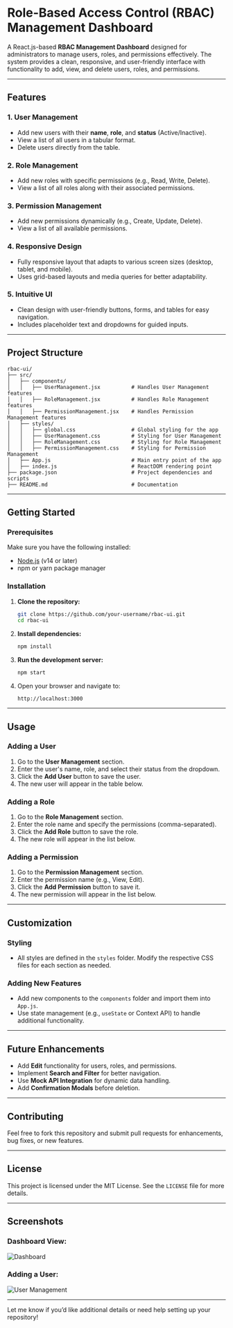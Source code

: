 
# **Role-Based Access Control (RBAC) Management Dashboard**

A React.js-based **RBAC Management Dashboard** designed for administrators to manage users, roles, and permissions effectively. The system provides a clean, responsive, and user-friendly interface with functionality to add, view, and delete users, roles, and permissions. 

---

## **Features**

### **1. User Management**
- Add new users with their **name**, **role**, and **status** (Active/Inactive).
- View a list of all users in a tabular format.
- Delete users directly from the table.

### **2. Role Management**
- Add new roles with specific permissions (e.g., Read, Write, Delete).
- View a list of all roles along with their associated permissions.

### **3. Permission Management**
- Add new permissions dynamically (e.g., Create, Update, Delete).
- View a list of all available permissions.

### **4. Responsive Design**
- Fully responsive layout that adapts to various screen sizes (desktop, tablet, and mobile).
- Uses grid-based layouts and media queries for better adaptability.

### **5. Intuitive UI**
- Clean design with user-friendly buttons, forms, and tables for easy navigation.
- Includes placeholder text and dropdowns for guided inputs.

---

## **Project Structure**

```plaintext
rbac-ui/
├── src/
│   ├── components/
│   │   ├── UserManagement.jsx          # Handles User Management features
│   │   ├── RoleManagement.jsx          # Handles Role Management features
│   │   ├── PermissionManagement.jsx    # Handles Permission Management features
│   ├── styles/
│   │   ├── global.css                  # Global styling for the app
│   │   ├── UserManagement.css          # Styling for User Management
│   │   ├── RoleManagement.css          # Styling for Role Management
│   │   ├── PermissionManagement.css    # Styling for Permission Management
│   ├── App.js                          # Main entry point of the app
│   ├── index.js                        # ReactDOM rendering point
├── package.json                        # Project dependencies and scripts
├── README.md                           # Documentation
```

---

## **Getting Started**

### **Prerequisites**
Make sure you have the following installed:
- [Node.js](https://nodejs.org/) (v14 or later)
- npm or yarn package manager

### **Installation**

1. **Clone the repository:**
   ```bash
   git clone https://github.com/your-username/rbac-ui.git
   cd rbac-ui
   ```

2. **Install dependencies:**
   ```bash
   npm install
   ```

3. **Run the development server:**
   ```bash
   npm start
   ```

4. Open your browser and navigate to:
   ```
   http://localhost:3000
   ```

---

## **Usage**

### **Adding a User**
1. Go to the **User Management** section.
2. Enter the user's name, role, and select their status from the dropdown.
3. Click the **Add User** button to save the user.
4. The new user will appear in the table below.

### **Adding a Role**
1. Go to the **Role Management** section.
2. Enter the role name and specify the permissions (comma-separated).
3. Click the **Add Role** button to save the role.
4. The new role will appear in the list below.

### **Adding a Permission**
1. Go to the **Permission Management** section.
2. Enter the permission name (e.g., View, Edit).
3. Click the **Add Permission** button to save it.
4. The new permission will appear in the list below.

---

## **Customization**

### **Styling**
- All styles are defined in the `styles` folder. Modify the respective CSS files for each section as needed.

### **Adding New Features**
- Add new components to the `components` folder and import them into `App.js`.
- Use state management (e.g., `useState` or Context API) to handle additional functionality.

---

## **Future Enhancements**
- Add **Edit** functionality for users, roles, and permissions.
- Implement **Search and Filter** for better navigation.
- Use **Mock API Integration** for dynamic data handling.
- Add **Confirmation Modals** before deletion.

---

## **Contributing**

Feel free to fork this repository and submit pull requests for enhancements, bug fixes, or new features.

---

## **License**

This project is licensed under the MIT License. See the `LICENSE` file for more details.

---

## **Screenshots**

### Dashboard View:
![Dashboard](https://via.placeholder.com/800x400?text=RBAC+Dashboard)

### Adding a User:
![User Management](https://via.placeholder.com/800x400?text=User+Management)

---

Let me know if you’d like additional details or need help setting up your repository!
